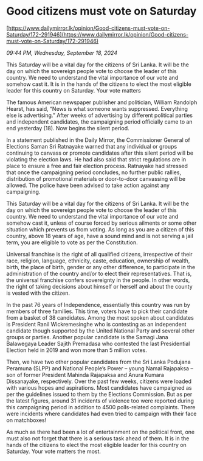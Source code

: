 # Good citizens must vote on Saturday

[https://www.dailymirror.lk/opinion/Good-citizens-must-vote-on-Saturday/172-291946](https://www.dailymirror.lk/opinion/Good-citizens-must-vote-on-Saturday/172-291946)

*09:44 PM, Wednesday, September 18, 2024*

This Saturday will be a vital day for the citizens of Sri Lanka. It will be the day on which the sovereign people vote to choose the leader of this country. We need to understand the vital importance of our vote and somehow cast it. It is in the hands of the citizens to elect the most eligible leader for this country on Saturday. Your vote matters

The famous American newspaper publisher and politician, William Randolph Hearst, has said, “News is what someone wants suppressed. Everything else is advertising.” After weeks of advertising by different political parties and independent candidates, the campaigning period officially came to an end yesterday (18). Now begins the silent period.

In a statement published in the Daily Mirror, the Commissioner General of Elections Saman Sri Ratnayake warned that any individual or groups continuing to canvass or promote candidates after this silent period will be violating the election laws. He had also said that strict regulations are in place to ensure a free and fair election process. Ratnayake had stressed that once the campaigning period concludes, no further public rallies, distribution of promotional materials or door-to-door canvassing will be allowed. The police have been advised to take action against any campaigning.

This Saturday will be a vital day for the citizens of Sri Lanka. It will be the day on which the sovereign people vote to choose the leader of this country. We need to understand the vital importance of our vote and somehow cast it, unless of course forced by serious ailments or some other situation which prevents us from voting. As long as you are a citizen of this country, above 18 years of age, have a sound mind and is not serving a jail term, you are eligible to vote as per the Constitution.

Universal franchise is the right of all qualified citizens, irrespective of their race, religion, language, ethnicity, caste, education, ownership of wealth, birth, the place of birth, gender or any other difference, to participate in the administration of the country and/or to elect their representatives. That is, the universal franchise confers sovereignty in the people. In other words, the right of taking decisions about himself or herself and about the county is vested with the citizen.

In the past 76 years of Independence, essentially this country was run by members of three families. This time, voters have to pick their candidate from a basket of 38 candidates. Among the most spoken about candidates is President Ranil Wickremesinghe who is contesting as an independent candidate though supported by the United National Party and several other groups or parties. Another popular candidate is the Samagi Jana Balawegaya Leader Sajith Premadasa who contested the last Presidential Election held in 2019 and won more than 5 million votes.

Then, we have two other popular candidates from the Sri Lanka Podujana Peramuna (SLPP) and National People’s Power – young Namal Rajapaksa – son of former President Mahinda Rajapaksa and Anura Kumara Dissanayake, respectively. Over the past few weeks, citizens were loaded with various hopes and aspirations. Most candidates have campaigned as per the guidelines issued to them by the Elections Commission. But as per the latest figures, around 31 incidents of violence too were reported during this campaigning period in addition to 4500 polls-related complaints. There were incidents where candidates had even tried to campaign with their face on matchboxes!

As much as there had been a lot of entertainment on the political front, one must also not forget that there is a serious task ahead of them. It is in the hands of the citizens to elect the most eligible leader for this country on Saturday. Your vote matters the most.

